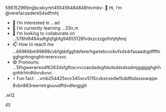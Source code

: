 59615296fjmjjbcxkiyrtrt455456484848htvmbv- 👋 Hi, I’m @verefacsedere54sdfmhj
- 👀 I’m interested in ...ad
- 🌱 I’m currently learning ...33n,m
- 💞️ I’m looking to collaborate on ...576ht8484sdfghjfgbfg94655126fvdxzczzgnfnhjhjhmj
- 📫 How to reach me ...66966bm99699cvbfgbbfggfdsfererhgwtebcvcbvfsdsdrfasaadrgdfffthgghgnhngnghtrrererxvxvc
- 😄 Pronouns: ...5fhgwerwresdf6263dsfgfbxcvvcxasdadsgfdsdsddsdssdmjggjgjghghhgnhtrhtrdhbvvbvvc
- ⚡ Fun fact: ...vmb254425xcv345xcv5115cvbxcvedwfbddfbdsssswqqw
8vbn863reerretrgiuuvdffdvdfergjgjh
<!---52151sadqw6662323htrgfertreegrerf
verefacsedere/verefacsedere is a ✨ special ✨ repository because its `R66EADME.md` (520this file) appears on yoursghjjhgdfsdf GixcxvbvvctHub profinhgle.54
You can click the Preview link to take a look at59 your changes.12jgh
--->.m12
45
